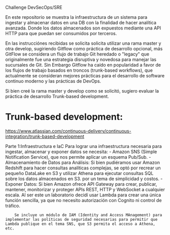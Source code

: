 
Challenge DevSecOps/SRE

En este repositorio se muestra la infraestructura de un sistema para ingestar y almacenar datos en una DB con la finalidad de hacer analítica avanzada. Donde los datos almacenados son expuestos mediante una API HTTP para que puedan ser consumidos por terceros.

En las instrucciónes recibidas se solicita solicita utilizar una rama master y otra develop, sugiriendo Gitflow como práctica de desarrollo opcional, más GitFlow se considera un flujo de trabajo Git heredado o "legacy" que originalmente fue una estrategia disruptiva y novedosa para manejar las sucursales de Git. Sin Embargo Gitflow ha caído en popularidad a favor de los flujos de trabajo basados en troncos (trunk-based workflows), que actualmente se consideran mejores prácticas para el desarrollo de software continuo moderno y las prácticas de DevOps.

Si bien creé la rama master y develop como se solicitó, sugiero evaluar la práctica de desarrollo Trunk-based development.

# Trunk-based development:
https://www.atlassian.com/continuous-delivery/continuous-integration/trunk-based-development



Parte 1:Infraestructura e IaC
    Para lograr una infraestructura necesaria para ingestar, almacenar y exponer datos se necesita:
        - Amazon SNS (Simple Notification Service), que nos permite aplicar un esquema Pub/Sub.
        - Almacenamiento de Datos para Análisis: Si bien pudiéramos usar Amazon Redshift para hacer consultas analíticas complejas, se optó por recrear un pequeño DataLake en S3 y utilizar Athena para ejecutar consultas SQL sobre los datos almacenados en S3. por un tema de simplicidad y costos.
        - Exponer Datos: Si bien Amazon ofrece API Gateway para crear, publicar, mantener, monitorizar y proteger APIs REST, HTTP y WebSocket a cualquier escala. Al ser este un laboratorio decidí usar Lambda para crear una única función sencilla, ya que no necesito autorización con Cognito ni control de tráfico.

        Se incluye un módulo de IAM (Identity and Access MAnagement) para implementar las políticas de seguridad necesarias para permitir que Lambda publique en el tema SNS, que S3 permita el acceso a Athena, etc.
        

     

